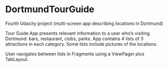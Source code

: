 # DortmundTourGuide
Fourth Udacity project (multi-screen app describing locations in Dortmund)

Tour Guide App presents relevant information to a user who’s visiting Dortmund: bars, restaurant, clubs, parks. App contains 4 lists of 3 attractions in each category. Some lists include pictures of the locations. 

User navigates between lists in Fragments using a ViewPager plus TabLayout. 
